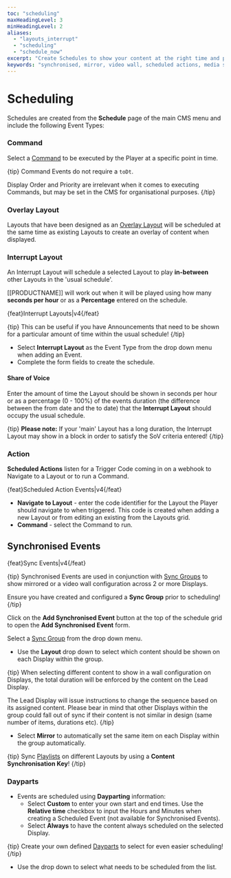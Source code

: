 ```yaml
---
toc: "scheduling"
maxHeadingLevel: 3
minHeadingLevel: 2
aliases:
  - "layouts_interrupt"
  - "scheduling"
  - "schedule_now"
excerpt: "Create Schedules to show your content at the right time and place"
keywords: "synchronised, mirror, video wall, scheduled actions, media scheduling, interrupt layout"
---
```


# Scheduling 

Schedules are created from the **Schedule** page of the main CMS menu and include the following Event Types:

### Command

Select a [Command](displays_command_functionality.html) to be executed by the Player at a specific point in time. 

{tip}
Command Events do not require a `toDt`. 

Display Order and Priority are irrelevant when it comes to executing Commands, but may be set in the CMS for organisational purposes.
{/tip}

### Overlay Layout

Layouts that have been designed as an [Overlay Layout](layouts_overlay.html) will be scheduled at the same time as existing Layouts to create an overlay of content when displayed.

### Interrupt Layout

An Interrupt Layout will schedule a selected Layout to play **in-between** other Layouts in the 'usual schedule'.

[[PRODUCTNAME]] will work out when it will be played using how many **seconds per hour** or as a **Percentage** entered on the schedule.

{feat}Interrupt Layouts|v4{/feat}

{tip}
This can be useful if you have Announcements that need to be shown for a particular amount of time within the usual schedule!
{/tip}

- Select **Interrupt Layout** as the Event Type from the drop down menu when adding an Event.
- Complete the form fields to create the schedule.

#### Share of Voice

Enter the amount of time the Layout should be shown in seconds per hour or as a percentage (0 - 100%) of the events duration (the difference between the from date and the to date) that the **Interrupt Layout** should occupy the usual schedule.

{tip}
**Please note:** If your 'main' Layout has a long duration, the Interrupt Layout may show in a block in order to satisfy the SoV criteria entered!
{/tip}

### Action

**Scheduled Actions** listen for a Trigger Code coming in on a webhook to Navigate to a Layout or to run a Command. 

{feat}Scheduled Action Events|v4{/feat}

- **Navigate to Layout** - enter the code identifier for the Layout the Player should navigate to when triggered. This code is created when adding a new Layout or from editing an existing from the Layouts grid.
- **Command** - select the Command to run.

## Synchronised Events

{feat}Sync Events|v4{/feat}

{tip}
Synchronised Events are used in conjunction with [Sync Groups](displays_sync_groups.html) to show mirrored or a video wall configuration across 2 or more Displays.

Ensure you have created and configured a **Sync Group** prior to scheduling!
{/tip}

Click on the **Add Synchronised Event** button at the top of the schedule grid to open the **Add Synchronised Event** form.

Select a [Sync Group](displays_sync_groups.html) from the drop down menu.

- Use the **Layout** drop down to select which content should be shown on each Display within the group.

{tip}
When selecting different content to show in a wall configuration on Displays, the total duration will be enforced by the content on the Lead Display.

The Lead Display will issue instructions to change the sequence based on its assigned content. Please bear in mind that other Displays within the group could fall out of sync if their content is not similar in design (same number of items, durations etc).
{/tip}

- Select **Mirror** to automatically set the same item on each Display within the group automatically.

{tip}
Sync [Playlists](media_module_playlist.html) on different Layouts by using a **Content Synchronisation Key**!
{/tip}

### Dayparts

- Events are scheduled using **Dayparting** information:
  - Select **Custom** to enter your own start and end times. Use the **Relative time** checkbox to input the Hours and Minutes when creating a Scheduled Event (not available for Synchronised Events). 
  - Select **Always** to have the content always scheduled on the selected Display. 

{tip}
Create your own defined [Dayparts](scheduling_dayparting.html) to select for even easier scheduling!
{/tip}

- Use the drop down to select what needs to be scheduled from the list.

